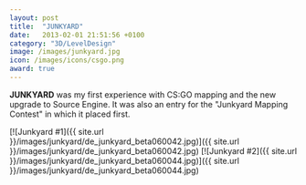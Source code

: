 ```yaml
---
layout: post
title:  "JUNKYARD"
date:   2013-02-01 21:51:56 +0100
category: "3D/LevelDesign"
image: /images/junkyard.jpg
icon: /images/icons/csgo.png
award: true
---
```


**JUNKYARD** was my first experience with CS:GO mapping and the new upgrade to Source Engine. It was also an entry for the "Junkyard Mapping Contest" in which it placed first.

[![Junkyard #1]({{ site.url }}/images/junkyard/de_junkyard_beta060042.jpg)]({{ site.url }}/images/junkyard/de_junkyard_beta060042.jpg)
[![Junkyard #2]({{ site.url }}/images/junkyard/de_junkyard_beta060044.jpg)]({{ site.url }}/images/junkyard/de_junkyard_beta060044.jpg)
